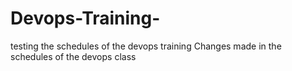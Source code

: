 # Devops-Training-
testing the schedules of the devops training
Changes made in the schedules of the devops class
